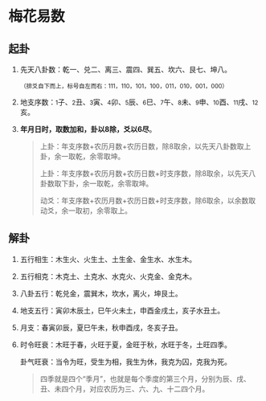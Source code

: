 # 梅花易数

## 起卦

1. 先天八卦数：乾一、兑二、离三、震四、巽五、坎六、艮七、坤八。

   <small>（排爻自下而上，标号自左而右：111，110，101，100，011，010，001，000）</small>

2. 地支序数：<small>1</small>子、<small>2</small>丑、<small>3</small>寅、<small>4</small>卯、<small>5</small>辰、<small>6</small>巳、<small>7</small>午、<small>8</small>未、<small>9</small>申、<small>10</small>酉、<small>11</small>戌、<small>12</small>亥。

3. **年月日时，取数加和，卦以8除，爻以6尽**。

   > 上卦：年支序数+农历月数+农历日数，除8取余，以先天八卦数取上卦，余一取乾，余零取坤。
   >
   > 上卦：年支序数+农历月数+农历日数+时支序数，除8取余，以先天八卦数取下卦，余一取乾，余零取坤。
   >
   > 动爻：年支序数+农历月数+农历日数+时支序数，除6取余，以余数取动爻，余一取初，余零取上。

## 解卦

1. 五行相生：木生火、火生土、土生金、金生水、水生木。

2. 五行相克：木克土、土克水、水克火、火克金、金克木。

3. 八卦五行：乾兑金，震巽木，坎水，离火，坤艮土。

4. 地支五行：寅卯木辰土，巳午火未土，申酉金戌土，亥子水丑土。

5. 月支：春寅卯辰，夏巳午未，秋申酉戌，冬亥子丑。

6. 时令旺衰：木旺于春，火旺于夏，金旺于秋，水旺于冬，土旺四季。

   卦气旺衰：当令为旺，受生为相，我生为休，我克为囚，克我为死。

   > 四季就是四个“季月”，也就是每个季度的第三个月，分别为辰、戌、丑、未四个月，对应农历为三、六、九、十二四个月。